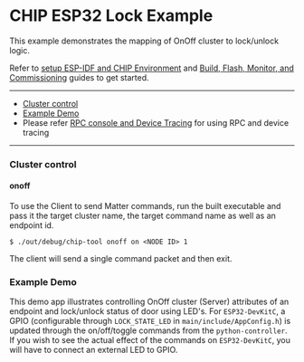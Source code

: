 # CHIP ESP32 Lock Example

This example demonstrates the mapping of OnOff cluster to lock/unlock logic.

Refer to
[setup ESP-IDF and CHIP Environment](#setup-esp-idf-and-chip-environment) and
[Build, Flash, Monitor, and Commissioning](#build-flash-monitor-and-commissioning)
guides to get started.

---

-   [Cluster control](#cluster-control)
-   [Example Demo](#example-demo)
-   Please refer
    [RPC console and Device Tracing](../../../docs/guides/esp32/rpc_console.md)
    for using RPC and device tracing

---

### Cluster control

#### onoff

To use the Client to send Matter commands, run the built executable and pass it
the target cluster name, the target command name as well as an endpoint id.

    $ ./out/debug/chip-tool onoff on <NODE ID> 1

The client will send a single command packet and then exit.

### Example Demo

This demo app illustrates controlling OnOff cluster (Server) attributes of an
endpoint and lock/unlock status of door using LED's. For `ESP32-DevKitC`, a GPIO
(configurable through `LOCK_STATE_LED` in `main/include/AppConfig.h`) is updated
through the on/off/toggle commands from the `python-controller`. If you wish to
see the actual effect of the commands on `ESP32-DevKitC`, you will have to
connect an external LED to GPIO.
